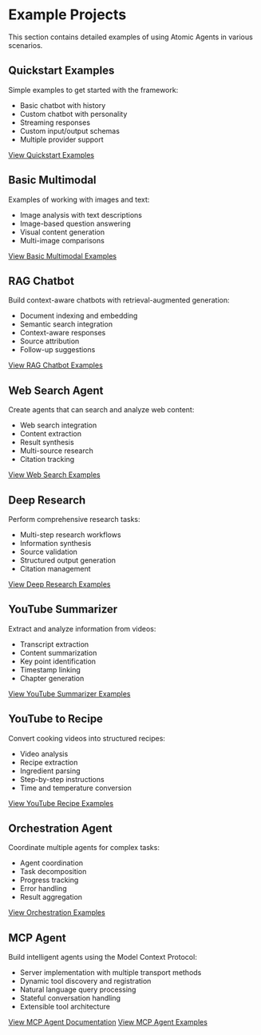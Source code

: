 # Example Projects

This section contains detailed examples of using Atomic Agents in various scenarios.

## Quickstart Examples

Simple examples to get started with the framework:

- Basic chatbot with history
- Custom chatbot with personality
- Streaming responses
- Custom input/output schemas
- Multiple provider support

[View Quickstart Examples](https://github.com/BrainBlend-AI/atomic-agents/tree/main/atomic-examples/quickstart)

## Basic Multimodal

Examples of working with images and text:

- Image analysis with text descriptions
- Image-based question answering
- Visual content generation
- Multi-image comparisons

[View Basic Multimodal Examples](https://github.com/BrainBlend-AI/atomic-agents/tree/main/atomic-examples/basic-multimodal)

## RAG Chatbot

Build context-aware chatbots with retrieval-augmented generation:

- Document indexing and embedding
- Semantic search integration
- Context-aware responses
- Source attribution
- Follow-up suggestions

[View RAG Chatbot Examples](https://github.com/BrainBlend-AI/atomic-agents/tree/main/atomic-examples/rag-chatbot)

## Web Search Agent

Create agents that can search and analyze web content:

- Web search integration
- Content extraction
- Result synthesis
- Multi-source research
- Citation tracking

[View Web Search Examples](https://github.com/BrainBlend-AI/atomic-agents/tree/main/atomic-examples/web-search-agent)

## Deep Research

Perform comprehensive research tasks:

- Multi-step research workflows
- Information synthesis
- Source validation
- Structured output generation
- Citation management

[View Deep Research Examples](https://github.com/BrainBlend-AI/atomic-agents/tree/main/atomic-examples/deep-research)

## YouTube Summarizer

Extract and analyze information from videos:

- Transcript extraction
- Content summarization
- Key point identification
- Timestamp linking
- Chapter generation

[View YouTube Summarizer Examples](https://github.com/BrainBlend-AI/atomic-agents/tree/main/atomic-examples/youtube-summarizer)

## YouTube to Recipe

Convert cooking videos into structured recipes:

- Video analysis
- Recipe extraction
- Ingredient parsing
- Step-by-step instructions
- Time and temperature conversion

[View YouTube Recipe Examples](https://github.com/BrainBlend-AI/atomic-agents/tree/main/atomic-examples/youtube-to-recipe)

## Orchestration Agent

Coordinate multiple agents for complex tasks:

- Agent coordination
- Task decomposition
- Progress tracking
- Error handling
- Result aggregation

[View Orchestration Examples](https://github.com/BrainBlend-AI/atomic-agents/tree/main/atomic-examples/orchestration-agent)

## MCP Agent

Build intelligent agents using the Model Context Protocol:

- Server implementation with multiple transport methods
- Dynamic tool discovery and registration
- Natural language query processing
- Stateful conversation handling
- Extensible tool architecture

[View MCP Agent Documentation](mcp_agent.md)
[View MCP Agent Examples](https://github.com/BrainBlend-AI/atomic-agents/tree/main/atomic-examples/mcp-agent)
